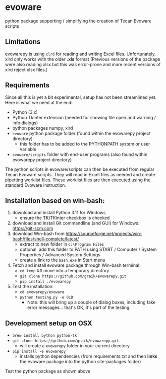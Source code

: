 evoware
=======

python package supporting / simplifying the creation of Tecan Evoware scripts

Limitations
-----------

evowarepy is using `xlrd` for reading and writing Excel files. Unfortunately, xlrd only works with the older **.xls** format (Previous versions of the package were also reading xlsx but this was error-prone and more recent versions of xlrd reject xlsx files.)

Requirements
------------
Since all this is yet a bit experimental, setup has not been streamlined yet. Here is what we need at the end:

  * Python (3.x)
  * Python TkInter extension (needed for showing file open and warning / info dialogs)
  * python packages numpy, xlrd
  * `evoware` python package folder (found within the evowarepy project directory)
    * this folder has to be added to the PYTHONPATH system or user variable
  * `evoware/scripts` folder with end-user programs (also found within evowarepy project directory)

The python scripts in evoware/scripts can then be executed from regular Tecan Evoware scripts. They will read in Excel files as needed and create pipetting worklist files. These worklist files are then executed using the standard Evoware instruction. 

Installation based on win-bash:
--------------------------------

1. download and install Python 3.11 for Windows
     * ensure the TK/TKinter checkbox is checked
3. download and install Git commandline (and GUI) for Windows: https://git-scm.com
4. download Win-bash from https://sourceforge.net/projects/win-bash/files/shell-complete/latest/
     * extract to new folder in `C:\Program Files`
     * optional: add this folder to PATH using  START / Computer / System Properties / Advanced System Settings
     * create a link to the `bash.exe` in Start menu
5. Fetch and install evoware package through Win-bash terminal:
     *  `cd temp`  ## move into a temporary directory
     *  `git clone https://github.com/graik/evowarepy.git`
     *  `pip install ./evowarepy`
6. Test the installation:
     * `cd evowarepy/evoware`
     * `python testing.py -e OLD`
       * Note: this will bring up a couple of dialog boxes, including fake error messages... that's OK, it's part of the testing


Development setup on OSX
-------------------------

  * `brew install python python-tk`
  * `git clone https://github.com/graik/evowarepy.git`
    * will create a `evowarepy` folder in your current directory
  * `pip install -e evowarepy`
    * installs python dependencies (from requirements.txt and then **links** the evoware package into the python site-packages folder)

Test the python package as shown above
